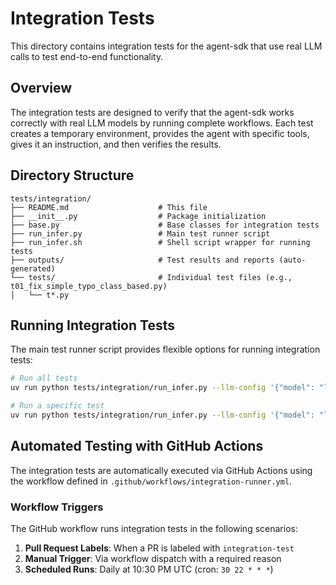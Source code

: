 # Integration Tests

This directory contains integration tests for the agent-sdk that use real LLM calls to test end-to-end functionality.

## Overview

The integration tests are designed to verify that the agent-sdk works correctly with real LLM models by running complete workflows. Each test creates a temporary environment, provides the agent with specific tools, gives it an instruction, and then verifies the results.

## Directory Structure

```
tests/integration/
├── README.md                    # This file
├── __init__.py                  # Package initialization
├── base.py                      # Base classes for integration tests
├── run_infer.py                 # Main test runner script
├── run_infer.sh                 # Shell script wrapper for running tests
├── outputs/                     # Test results and reports (auto-generated)
└── tests/                       # Individual test files (e.g., t01_fix_simple_typo_class_based.py)
│   └── t*.py
```

## Running Integration Tests

The main test runner script provides flexible options for running integration tests:

```bash
# Run all tests
uv run python tests/integration/run_infer.py --llm-config '{"model": "litellm_proxy/anthropic/claude-sonnet-4-5-20250929"}'

# Run a specific test
uv run python tests/integration/run_infer.py --llm-config '{"model": "litellm_proxy/anthropic/claude-sonnet-4-5-20250929"}' --eval-ids t01_fix_simple_typo
```

## Automated Testing with GitHub Actions

The integration tests are automatically executed via GitHub Actions using the workflow defined in `.github/workflows/integration-runner.yml`.

### Workflow Triggers

The GitHub workflow runs integration tests in the following scenarios:

1. **Pull Request Labels**: When a PR is labeled with `integration-test`
2. **Manual Trigger**: Via workflow dispatch with a required reason
3. **Scheduled Runs**: Daily at 10:30 PM UTC (cron: `30 22 * * *`)